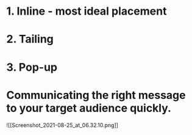 # 1. Inline - most ideal placement

  

# 2. Tailing

  

# 3. Pop-up

  

  

# Communicating the right message to your target audience quickly.

![[Screenshot_2021-08-25_at_06.32.10.png]]